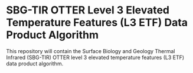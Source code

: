 # SBG-TIR OTTER Level 3 Elevated Temperature Features (L3 ETF) Data Product Algorithm

This repository will contain the Surface Biology and Geology Thermal Infrared (SBG-TIR) OTTER level 3 elevated temperature features (L3 ETF) data product algorithm.
